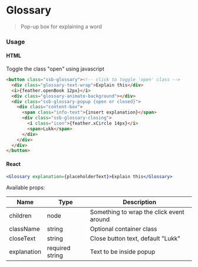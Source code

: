 Glossary
========

> Pop-up box for explaining a word

### Usage

#### HTML
Toggle the class "open" using javascript
```html
<button class="ssb-glossary"><!-- click to toggle 'open' class -->
  <div class="glossary-text-wrap">Explain this</div>
  <i>{feather.openBook 12px}</i>
  <div class="glossary-animate-background"></div>
  <div class="ssb-glossary-popup {open or closed}">
    <div class="content-box">
      <span class="info-text">{insert explanation}</span>
      <div class="ssb-glossary-closing">
        <i class="icon">{feather.xCircle 14px}</i>
        <span>Lukk</span>
      </div>
    </div>
  </div>
</button>
```

#### React

```jsx harmony
<Glossary explanation={placeholderText}>Explain this</Glossary>
```

Available props:

| Name       | Type           | Description  |
| ---------- | ------------- | ----- |
| children | node | Something to wrap the click event around |
| className   | string | Optional container class|
| closeText | string | Close button text, default "Lukk"  |
| explanation | required string | Text to be inside popup |
